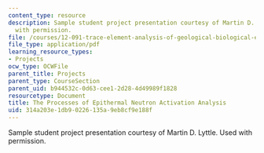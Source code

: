 ```yaml
---
content_type: resource
description: Sample student project presentation courtesy of Martin D. Lyttle. Used
  with permission.
file: /courses/12-091-trace-element-analysis-of-geological-biological-environmental-materials-by-neutron-activation-analysis-an-exposure-january-iap-2005/314a203e1db90226135a9eb8cf9e188f_enaa.pdf
file_type: application/pdf
learning_resource_types:
- Projects
ocw_type: OCWFile
parent_title: Projects
parent_type: CourseSection
parent_uid: b944532c-0d63-cee1-2d28-4d49989f1828
resourcetype: Document
title: The Processes of Epithermal Neutron Activation Analysis
uid: 314a203e-1db9-0226-135a-9eb8cf9e188f
---
```

Sample student project presentation courtesy of Martin D. Lyttle. Used with permission.

